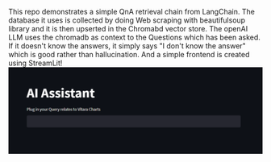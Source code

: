 This repo demonstrates a simple QnA retrieval chain from LangChain. 
The database it uses is collected by doing Web scraping with beautifulsoup library and it is then upserted in the Chromabd vector store.
The openAI LLM uses the chromadb as context to the Questions which has been asked. If it doesn't know the answers, it simply says "I don't know the answer" which is good rather than hallucination.
And a simple frontend is created using StreamLit!
![Website](app.png)